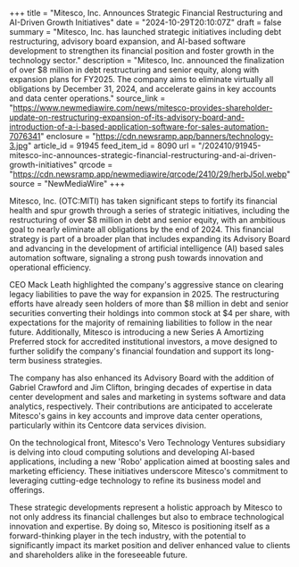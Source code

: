 +++
title = "Mitesco, Inc. Announces Strategic Financial Restructuring and AI-Driven Growth Initiatives"
date = "2024-10-29T20:10:07Z"
draft = false
summary = "Mitesco, Inc. has launched strategic initiatives including debt restructuring, advisory board expansion, and AI-based software development to strengthen its financial position and foster growth in the technology sector."
description = "Mitesco, Inc. announced the finalization of over $8 million in debt restructuring and senior equity, along with expansion plans for FY2025. The company aims to eliminate virtually all obligations by December 31, 2024, and accelerate gains in key accounts and data center operations."
source_link = "https://www.newmediawire.com/news/mitesco-provides-shareholder-update-on-restructuring-expansion-of-its-advisory-board-and-introduction-of-a-i-based-application-software-for-sales-automation-7076341"
enclosure = "https://cdn.newsramp.app/banners/technology-3.jpg"
article_id = 91945
feed_item_id = 8090
url = "/202410/91945-mitesco-inc-announces-strategic-financial-restructuring-and-ai-driven-growth-initiatives"
qrcode = "https://cdn.newsramp.app/newmediawire/qrcode/2410/29/herbJ5oI.webp"
source = "NewMediaWire"
+++

<p>Mitesco, Inc. (OTC:MITI) has taken significant steps to fortify its financial health and spur growth through a series of strategic initiatives, including the restructuring of over $8 million in debt and senior equity, with an ambitious goal to nearly eliminate all obligations by the end of 2024. This financial strategy is part of a broader plan that includes expanding its Advisory Board and advancing in the development of artificial intelligence (AI) based sales automation software, signaling a strong push towards innovation and operational efficiency.</p><p>CEO Mack Leath highlighted the company's aggressive stance on clearing legacy liabilities to pave the way for expansion in 2025. The restructuring efforts have already seen holders of more than $8 million in debt and senior securities converting their holdings into common stock at $4 per share, with expectations for the majority of remaining liabilities to follow in the near future. Additionally, Mitesco is introducing a new Series A Amortizing Preferred stock for accredited institutional investors, a move designed to further solidify the company's financial foundation and support its long-term business strategies.</p><p>The company has also enhanced its Advisory Board with the addition of Gabriel Crawford and Jim Clifton, bringing decades of expertise in data center development and sales and marketing in systems software and data analytics, respectively. Their contributions are anticipated to accelerate Mitesco's gains in key accounts and improve data center operations, particularly within its Centcore data services division.</p><p>On the technological front, Mitesco's Vero Technology Ventures subsidiary is delving into cloud computing solutions and developing AI-based applications, including a new 'Robo' application aimed at boosting sales and marketing efficiency. These initiatives underscore Mitesco's commitment to leveraging cutting-edge technology to refine its business model and offerings.</p><p>These strategic developments represent a holistic approach by Mitesco to not only address its financial challenges but also to embrace technological innovation and expertise. By doing so, Mitesco is positioning itself as a forward-thinking player in the tech industry, with the potential to significantly impact its market position and deliver enhanced value to clients and shareholders alike in the foreseeable future.</p>